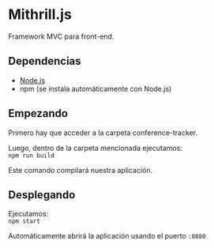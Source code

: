 # Mithrill.js
Framework MVC para front-end.

## Dependencias
* [Node.js](https://nodejs.org/en/)
* npm (se instala automáticamente con Node.js)

## Empezando
Primero hay que acceder a la carpeta conference-tracker.

Luego, dentro de la carpeta mencionada ejecutamos:  
`npm run build`

Este comando compilará nuestra aplicación.

## Desplegando
Ejecutamos:  
`npm start`

Automáticamente abrirá la aplicación usando el puerto `:8080`
